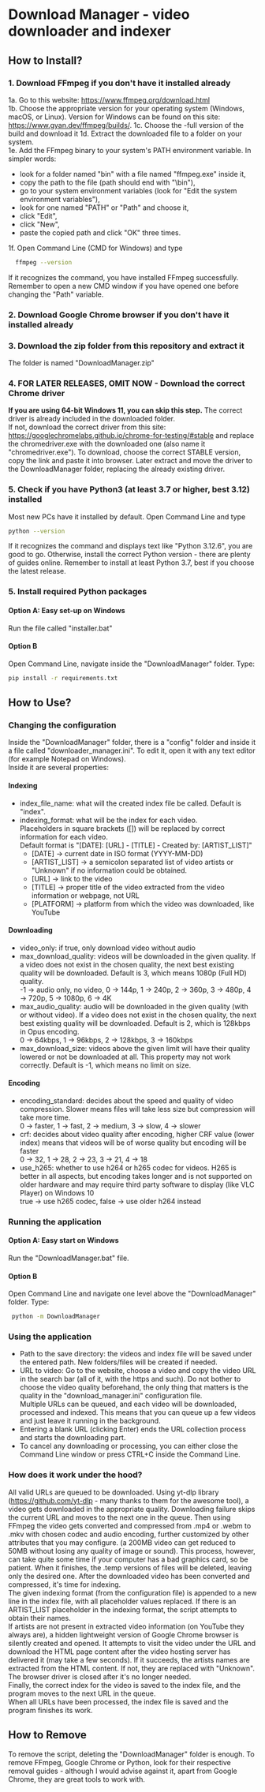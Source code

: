 # Download Manager - video downloader and indexer

## How to Install?

### 1. Download FFmpeg if you don't have it installed already

1a. Go to this website: https://www.ffmpeg.org/download.html  
1b. Choose the appropriate version for your operating system (Windows, macOS, or Linux). Version for Windows can be found on this site: https://www.gyan.dev/ffmpeg/builds/.
1c. Choose the -full version of the build and download it
1d. Extract the downloaded file to a folder on your system.  
1e. Add the FFmpeg binary to your system's PATH environment variable. In simpler words:
- look for a folder named "bin" with a file named "ffmpeg.exe" inside it,
- copy the path to the file (path should end with "\bin"),
- go to your system environment variables (look for "Edit the system environment variables"),
- look for one named "PATH" or "Path" and choose it,
- click "Edit",
- click "New",
- paste the copied path and click "OK" three times.

1f. Open Command Line (CMD for Windows) and type
```bash
  ffmpeg --version
```
If it recognizes the command, you have installed FFmpeg successfully. Remember to open a new CMD window if you have opened one before changing the "Path" variable.

### 2. Download Google Chrome browser if you don't have it installed already

### 3. Download the zip folder from this repository and extract it
The folder is named "DownloadManager.zip"

### 4. FOR LATER RELEASES, OMIT NOW - Download the correct Chrome driver
**If you are using 64-bit Windows 11, you can skip this step.** The correct driver is already included in the downloaded folder.  
If not, download the correct driver from this site: https://googlechromelabs.github.io/chrome-for-testing/#stable and replace the chromedriver.exe with the downloaded one (also name it "chromedriver.exe").
To download, choose the correct STABLE version, copy the link and paste it into browser. Later extract and move the driver to the DownloadManager folder, replacing the already existing driver.

### 5. Check if you have Python3 (at least 3.7 or higher, best 3.12) installed
Most new PCs have it installed by default. Open Command Line and type
```bash
python --version
```
If it recognizes the command and displays text like "Python 3.12.6", you are good to go. Otherwise, install the correct Python version - there are plenty of guides online. Remember to install at least Python 3.7, best if you choose the latest release.
### 5. Install required Python packages
#### Option A: Easy set-up on Windows
Run the file called "installer.bat"
#### Option B
Open Command Line, navigate inside the "DownloadManager" folder. Type:
   ```bash
   pip install -r requirements.txt
   ```


## How to Use?
### Changing the configuration
Inside the "DownloadManager" folder, there is a "config" folder and inside it a file called "downloader_manager.ini". To edit it, open it with any text editor (for example Notepad on Windows).  
Inside it are several properties:
#### Indexing
- index_file_name: what will the created index file be called. Default is "index".
- indexing_format: what will be the index for each video.  
  Placeholders in square brackets ([]) will be replaced by correct information for each video.  
  Default format is "[DATE]: [URL] - [TITLE] - Created by: [ARTIST_LIST]"
  - [DATE] → current date in ISO format (YYYY-MM-DD)
  - [ARTIST_LIST] → a semicolon separated list of video artists or "Unknown" if no information could be obtained.
  - [URL] → link to the video
  - [TITLE] → proper title of the video extracted from the video information or webpage, not URL
  - [PLATFORM] → platform from which the video was downloaded, like YouTube
#### Downloading
- video_only: if true, only download video without audio
- max_download_quality: videos will be downloaded in the given quality. If a video does not exist in the chosen quality, the next best existing quality will be downloaded. Default is 3, which means 1080p (Full HD) quality.  
  -1 → audio only, no video, 0 → 144p, 1 → 240p, 2 → 360p, 3 → 480p, 4 → 720p, 5 → 1080p, 6 → 4K
- max_audio_quality: audio will be downloaded in the given quality (with or without video). If a video does not exist in the chosen quality, the next best existing quality will be downloaded. Default is 2, which is 128kbps in Opus encoding.    
  0 → 64kbps, 1 → 96kbps, 2 → 128kbps, 3 → 160kbps
- max_download_size: videos above the given limit will have their quality lowered or not be downloaded at all. This property may not work correctly. Default is -1, which means no limit on size.
#### Encoding
- encoding_standard: decides about the speed and quality of video compression. Slower means files will take less size but compression will take more time.  
  0 → faster, 1 → fast, 2 → medium, 3 → slow, 4 → slower
- crf: decides about video quality after encoding, higher CRF value (lower index) means that videos will be of worse quality but encoding will be faster  
  0 → 32, 1 → 28, 2 → 23, 3 → 21, 4 → 18
- use_h265: whether to use h264 or h265 codec for videos. H265 is better in all aspects, but encoding takes longer and is not supported on older hardware and may require third party software to display (like VLC Player) on Windows 10  
  true → use h265 codec, false → use older h264 instead
### Running the application
#### Option A: Easy start on Windows
Run the "DownloadManager.bat" file.
#### Option B
Open Command Line and navigate one level above the "DownloadManager" folder. Type:
   ```bash
    python -m DownloadManager 
   ```
### Using the application
- Path to the save directory: the videos and index file will be saved under the entered path. New folders/files will be created if needed.
- URL to video: Go to the website, choose a video and copy the video URL in the search bar (all of it, with the https and such). Do not bother to choose the video quality beforehand, the only thing that matters is the quality in the "download_manager.ini" configuration file.  
  Multiple URLs can be queued, and each video will be downloaded, processed and indexed. This means that you can queue up a few videos and just leave it running in the background.
- Entering a blank URL (clicking Enter) ends the URL collection process and starts the downloading part.
- To cancel any downloading or processing, you can either close the Command Line window or press CTRL+C inside the Command Line.

### How does it work under the hood?
All valid URLs are queued to be downloaded.
Using yt-dlp library (https://github.com/yt-dlp - many thanks to them for the awesome tool), a video gets downloaded in the appropriate quality. Downloading failure skips the current URL and moves to the next one in the queue.
Then using FFmpeg the video gets converted and compressed from .mp4 or .webm to .mkv with chosen codec and audio encoding, further customized by other attributes that you may configure.
(a 200MB video can get reduced to 50MB without losing any quality of image or sound). This process, however, can take quite some time if your computer has a bad graphics card, so be patient. When it finishes, the .temp versions of files will be deleted, leaving only the desired one.
After the downloaded video has been converted and compressed, it's time for indexing.  
The given indexing format (from the configuration file) is appended to a new line in the index file, with all placeholder values replaced. If there is an ARTIST_LIST placeholder in the indexing format, the script attempts to obtain their names.  
If artists are not present in extracted video information (on YouTube they always are), a hidden lightweight version of Google Chrome browser is silently created and opened.
It attempts to visit the video under the URL and download the HTML page content after the video hosting server has delivered it (may take a few seconds).
If it succeeds, the artists names are extracted from the HTML content. If not, they are replaced with "Unknown". The browser driver is closed after it's no longer needed.  
Finally, the correct index for the video is saved to the index file, and the program moves to the next URL in the queue.  
When all URLs have been processed, the index file is saved and the program finishes its work.
## How to Remove
To remove the script, deleting the "DownloadManager" folder is enough. To remove FFmpeg, Google Chrome or Python, look for their respective removal guides - although I would advise against it, apart from Google Chrome, they are great tools to work with.